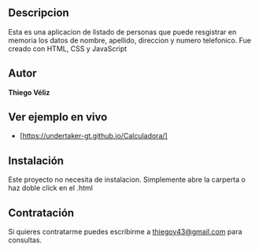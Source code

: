 ## Descripcion 


Esta es una aplicacion de listado de personas que puede resgistrar en memoria los datos de nombre, apellido, direccion y numero telefonico. Fue creado con HTML, CSS y JavaScript

## Autor
**Thiego Véliz**

## Ver ejemplo en vivo
- [https://undertaker-gt.github.io/Calculadora/]

## Instalación 
Este proyecto no necesita de instalacion. Simplemente abre la carperta o haz doble click en el .html

## Contratación
Si quieres contratarme puedes escribirme a thiegov43@gmail.com para consultas.
